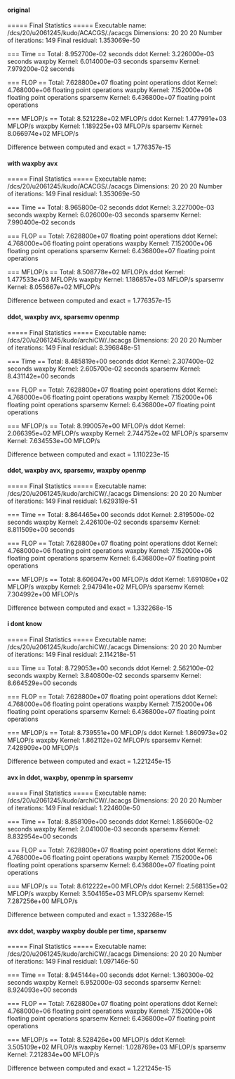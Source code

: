 #### original

===== Final Statistics =====
Executable name:      /dcs/20/u2061245/kudo/ACACGS/./acacgs
Dimensions:           20 20 20
Number of iterations: 149
Final residual:       1.353069e-50

=== Time ==
Total:           8.952700e-02 seconds
ddot Kernel:     3.226000e-03 seconds
waxpby Kernel:   6.014000e-03 seconds
sparsemv Kernel: 7.979200e-02 seconds

=== FLOP ==
Total:           7.628800e+07 floating point operations
ddot Kernel:     4.768000e+06 floating point operations
waxpby Kernel:   7.152000e+06 floating point operations
sparsemv Kernel: 6.436800e+07 floating point operations

=== MFLOP/s ==
Total:           8.521228e+02 MFLOP/s
ddot Kernel:     1.477991e+03 MFLOP/s
waxpby Kernel:   1.189225e+03 MFLOP/s
sparsemv Kernel: 8.066974e+02 MFLOP/s

Difference between computed and exact = 1.776357e-15

#### with waxpby avx

===== Final Statistics =====
Executable name:      /dcs/20/u2061245/kudo/ACACGS/./acacgs
Dimensions:           20 20 20
Number of iterations: 149
Final residual:       1.353069e-50

=== Time ==
Total:           8.965800e-02 seconds
ddot Kernel:     3.227000e-03 seconds
waxpby Kernel:   6.026000e-03 seconds
sparsemv Kernel: 7.990400e-02 seconds

=== FLOP ==
Total:           7.628800e+07 floating point operations
ddot Kernel:     4.768000e+06 floating point operations
waxpby Kernel:   7.152000e+06 floating point operations
sparsemv Kernel: 6.436800e+07 floating point operations

=== MFLOP/s ==
Total:           8.508778e+02 MFLOP/s
ddot Kernel:     1.477533e+03 MFLOP/s
waxpby Kernel:   1.186857e+03 MFLOP/s
sparsemv Kernel: 8.055667e+02 MFLOP/s

Difference between computed and exact = 1.776357e-15 

#### ddot, waxpby avx, sparsemv openmp
===== Final Statistics =====
Executable name:      /dcs/20/u2061245/kudo/archiCW/./acacgs
Dimensions:           20 20 20
Number of iterations: 149
Final residual:       8.396848e-51

=== Time ==
Total:           8.485819e+00 seconds
ddot Kernel:     2.307400e-02 seconds
waxpby Kernel:   2.605700e-02 seconds
sparsemv Kernel: 8.431142e+00 seconds

=== FLOP ==
Total:           7.628800e+07 floating point operations
ddot Kernel:     4.768000e+06 floating point operations
waxpby Kernel:   7.152000e+06 floating point operations
sparsemv Kernel: 6.436800e+07 floating point operations

=== MFLOP/s ==
Total:           8.990057e+00 MFLOP/s
ddot Kernel:     2.066395e+02 MFLOP/s
waxpby Kernel:   2.744752e+02 MFLOP/s
sparsemv Kernel: 7.634553e+00 MFLOP/s

Difference between computed and exact = 1.110223e-15

#### ddot, waxpby avx, sparsemv, waxpby openmp

===== Final Statistics =====
Executable name:      /dcs/20/u2061245/kudo/archiCW/./acacgs
Dimensions:           20 20 20
Number of iterations: 149
Final residual:       1.629319e-51

=== Time ==
Total:           8.864465e+00 seconds
ddot Kernel:     2.819500e-02 seconds
waxpby Kernel:   2.426100e-02 seconds
sparsemv Kernel: 8.811509e+00 seconds

=== FLOP ==
Total:           7.628800e+07 floating point operations
ddot Kernel:     4.768000e+06 floating point operations
waxpby Kernel:   7.152000e+06 floating point operations
sparsemv Kernel: 6.436800e+07 floating point operations

=== MFLOP/s ==
Total:           8.606047e+00 MFLOP/s
ddot Kernel:     1.691080e+02 MFLOP/s
waxpby Kernel:   2.947941e+02 MFLOP/s
sparsemv Kernel: 7.304992e+00 MFLOP/s

Difference between computed and exact = 1.332268e-15 

#### i dont know
===== Final Statistics =====
Executable name:      /dcs/20/u2061245/kudo/archiCW/./acacgs
Dimensions:           20 20 20
Number of iterations: 149
Final residual:       2.114218e-51

=== Time ==
Total:           8.729053e+00 seconds
ddot Kernel:     2.562100e-02 seconds
waxpby Kernel:   3.840800e-02 seconds
sparsemv Kernel: 8.664529e+00 seconds

=== FLOP ==
Total:           7.628800e+07 floating point operations
ddot Kernel:     4.768000e+06 floating point operations
waxpby Kernel:   7.152000e+06 floating point operations
sparsemv Kernel: 6.436800e+07 floating point operations

=== MFLOP/s ==
Total:           8.739551e+00 MFLOP/s
ddot Kernel:     1.860973e+02 MFLOP/s
waxpby Kernel:   1.862112e+02 MFLOP/s
sparsemv Kernel: 7.428909e+00 MFLOP/s

Difference between computed and exact = 1.221245e-15 

#### avx in ddot, waxpby, openmp in sparsemv
===== Final Statistics =====
Executable name:      /dcs/20/u2061245/kudo/archiCW/./acacgs
Dimensions:           20 20 20
Number of iterations: 149
Final residual:       1.224600e-50

=== Time ==
Total:           8.858109e+00 seconds
ddot Kernel:     1.856600e-02 seconds
waxpby Kernel:   2.041000e-03 seconds
sparsemv Kernel: 8.832954e+00 seconds

=== FLOP ==
Total:           7.628800e+07 floating point operations
ddot Kernel:     4.768000e+06 floating point operations
waxpby Kernel:   7.152000e+06 floating point operations
sparsemv Kernel: 6.436800e+07 floating point operations

=== MFLOP/s ==
Total:           8.612222e+00 MFLOP/s
ddot Kernel:     2.568135e+02 MFLOP/s
waxpby Kernel:   3.504165e+03 MFLOP/s
sparsemv Kernel: 7.287256e+00 MFLOP/s

Difference between computed and exact = 1.332268e-15 

#### avx ddot, waxpby waxpby double per time, sparsemv 

===== Final Statistics =====
Executable name:      /dcs/20/u2061245/kudo/archiCW/./acacgs
Dimensions:           20 20 20
Number of iterations: 149
Final residual:       1.097146e-50

=== Time ==
Total:           8.945144e+00 seconds
ddot Kernel:     1.360300e-02 seconds
waxpby Kernel:   6.952000e-03 seconds
sparsemv Kernel: 8.924093e+00 seconds

=== FLOP ==
Total:           7.628800e+07 floating point operations
ddot Kernel:     4.768000e+06 floating point operations
waxpby Kernel:   7.152000e+06 floating point operations
sparsemv Kernel: 6.436800e+07 floating point operations

=== MFLOP/s ==
Total:           8.528426e+00 MFLOP/s
ddot Kernel:     3.505109e+02 MFLOP/s
waxpby Kernel:   1.028769e+03 MFLOP/s
sparsemv Kernel: 7.212834e+00 MFLOP/s

Difference between computed and exact = 1.221245e-15